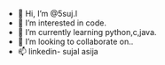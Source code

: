 - 👋 Hi, I’m @5suj.l
- 👀 I’m interested in code.
- 🌱 I’m currently learning python,c,java.
- 💞️ I’m looking to collaborate on..
- 📫 linkedin- sujal asija

<!---
sujxl8/sujxl8 is a ✨ special ✨ repository because its `README.md` (this file) appears on your GitHub profile.
You can click the Preview link to take a look at your changes.
--->
